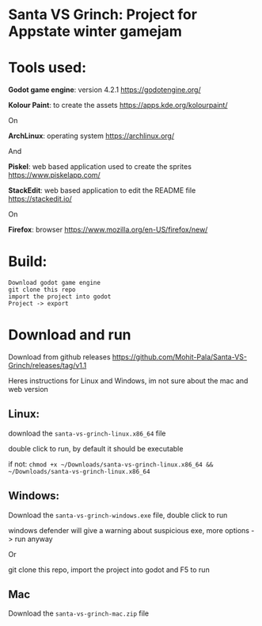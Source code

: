 # Santa VS Grinch: Project for Appstate winter gamejam

# Tools used:

**Godot game engine**: version 4.2.1 https://godotengine.org/

**Kolour Paint**: to create the assets https://apps.kde.org/kolourpaint/

On

**ArchLinux**: operating system https://archlinux.org/

And

**Piskel**: web based application used to create the sprites https://www.piskelapp.com/

**StackEdit**: web based application to edit the README file https://stackedit.io/

On

**Firefox**: browser https://www.mozilla.org/en-US/firefox/new/
    
# Build:
    Download godot game engine
    git clone this repo
    import the project into godot
    Project -> export
# Download and run
Download from github releases https://github.com/Mohit-Pala/Santa-VS-Grinch/releases/tag/v1.1

Heres instructions for Linux and Windows, im not sure about the mac and web version

## Linux:
download the `santa-vs-grinch-linux.x86_64` file

double click to run, by default it should be executable

if not: `chmod +x ~/Downloads/santa-vs-grinch-linux.x86_64 && ~/Downloads/santa-vs-grinch-linux.x86_64`

## Windows:
Download the `santa-vs-grinch-windows.exe` file, double click to run

windows defender will give a warning about suspicious exe, more options -> run anyway

Or 

git clone this repo, import the project into godot and F5 to run

## Mac
Download the `santa-vs-grinch-mac.zip` file
